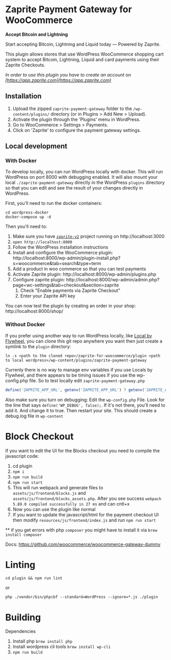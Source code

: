 # Zaprite Payment Gateway for WooCommerce

**Accept Bitcoin and Lightning**

Start accepting Bitcoin, Lightning and Liquid today — Powered by Zaprite.

This plugin allows stores that use WordPress WooCommerce shopping cart system to
accept Bitcoin, Lightning, Liquid and card payments using their Zaprite
Checkouts.

_In order to use this plugin you have to create an account on
[https://app.zaprite.com](https://app.zaprite.com)_

## Installation

1. Upload the zipped `zaprite-payment-gateway` folder to the
   `/wp-content/plugins/` directory (or in Plugins > Add New > Upload).
2. Activate the plugin through the 'Plugins' menu in WordPress.
3. Go to WooCommerce > Settings > Payments.
4. Click on 'Zaprite' to configure the payment gateway settings.

## Local development

### With Docker

To develop locally, you can run WordPress locally with docker. This will run
WordPress on port 8000 with debugging enabled. It will also mount your local
`./zaprite-payment-gateway` directly in the WordPress `plugins` directory so
that you can edit and see the result of your changes directly in WordPress.

First, you'll need to run the docker containers:

```
cd wordpress-docker
docker-compose up -d
```

Then you'll need to:

1. Make sure you have [`zaprite-v2`](https://github.com/ZapriteApp/zaprite-v2)
   project running on http://localhost:3000
1. `open http://localhost:8000`
1. Follow the WordPress installation instructions
1. Install and configure the WooCommerce plugin:
   http://localhost:8000/wp-admin/plugin-install.php?s=woocommerce&tab=search&type=term
1. Add a product in woo commerce so that you can test payments
1. Activate Zaprite plugin: http://localhost:8000/wp-admin/plugins.php
1. Configure zaprite plugin:
   http://localhost:8000/wp-admin/admin.php?page=wc-settings&tab=checkout&section=zaprite
    1. Check "Enable payments via Zaprite Checkout"
    1. Enter your Zaprite API key

You can now test the plugin by creating an order in your shop:
http://localhost:8000/shop/

### Without Docker

If you prefer using another way to run WordPress locally, like
[Local by Flywheel](https://localwp.com/), you can clone this git repo anywhere
you want then just create a symlink to the `plugin` directory:

```
ln -s <path to the cloned repo>/zaprite-for-woocommerce/plugin <path to local wordpress>/wp-content/plugins/zaprite-payment-gateway
```

Currenly there is no way to manage env variables if you use Locals by Flywheel,
and there appears to be timing issues if you use the wp-config.php file. So to
test locally edit `zaprite-payment-gateway.php`

```php
define('ZAPRITE_APP_URL', getenv('ZAPRITE_APP_URL') ? getenv('ZAPRITE_APP_URL') : 'http://localhost:3000' );
```

Also make sure you turn on debugging: Edit the `wp-config.php` File. Look for
the line that says `define('WP_DEBUG', false);`. If it's not there, you'll need
to add it. And change it to true. Then restart your site. This should create a
debug.log file in `wp-content`

# Block Checkout

If you want to edit the UI for the Blocks checkout you need to compile the
javascript code:

1. cd plugin
2. `npm i`
3. `npm run build`
4. `npm run start`
5. This will run webpack and generate files to `assets/js/frontend/blocks.js`
   and `assets/js/frontend/blocks_assets.php`. After you see success
   `webpack 5.89.0 compiled successfully in 27 ms` and can cntl+x
6. Now you can use the plugin like normal
7. If you want to update the javascript/html for the payment checkout UI then
   modify `resources/js/frontend/index.js` and run `npm run start`

\*\* if you get errors with php `composer` you might have to install it via
`brew install composer`

Docs: https://github.com/woocommerce/woocommerce-gateway-dummy

# Linting

```
cd plugin && npm run lint
```

or

```
php ./vendor/bin/phpcbf --standard=WordPress --ignore=*.js ./plugin
```

# Building
Dependencies

1. Install php `brew install php`
2. Install wordpress cli tools `brew install wp-cli` 
3. `npm run build`
